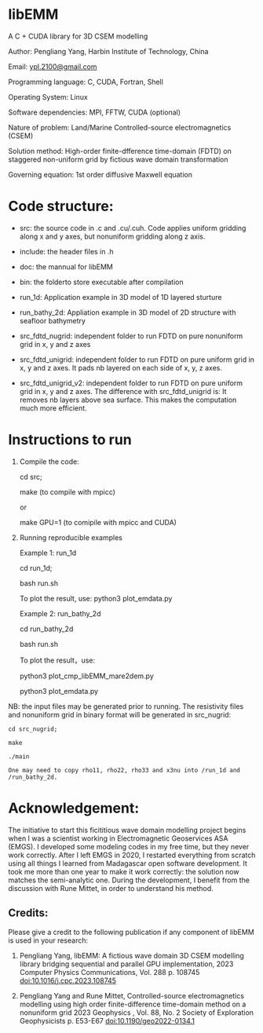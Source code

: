 # libEMM
A C + CUDA library for 3D CSEM modelling

Author: Pengliang Yang, Harbin Institute of Technology, China

Email: ypl.2100@gmail.com


Programming language: C, CUDA, Fortran, Shell

Operating System: Linux

Software dependencies: MPI, FFTW, CUDA (optional)

Nature of problem: Land/Marine Controlled-source electromagnetics (CSEM)

Solution method: High-order finite-dfference time-domain (FDTD) on staggered non-uniform grid by fictious wave domain transformation

Governing equation: 1st order diffusive Maxwell equation

Code structure:
===============

* src: the source code in .c and .cu/.cuh. Code applies uniform gridding along x and y axes, but nonuniform gridding along z axis.

* include: the header files in .h

* doc: the mannual for libEMM

* bin: the folderto store executable after compilation

* run_1d: Application example in 3D model of 1D layered sturture

* run_bathy_2d: Appliation example in 3D model of 2D structure with seafloor bathymetry

* src_fdtd_nugrid: independent folder to run FDTD on pure nonuniform grid in x, y and z axes

* src_fdtd_unigrid: independent folder to run FDTD on pure uniform grid in x, y and z axes.
  It pads nb layered on each side of x, y, z axes.
  
* src_fdtd_unigrid_v2: independent folder to run FDTD on pure uniform grid in x, y and z axes.
 The difference with src_fdtd_unigrid is: It removes nb layers above sea surface. This makes the computation much more efficient.

Instructions to run
===================

1. Compile the code:

   cd src;

   make (to compile with mpicc)

   or

   make GPU=1 (to comipile with mpicc and CUDA)

2. Running reproducible examples

    Example 1: run_1d

    cd run_1d;

    bash run.sh
    

    To plot the result, use:
    python3 plot_emdata.py
    
    Example 2: run_bathy_2d

    cd run_bathy_2d

    bash run.sh
    

    To plot the result，use:

    python3 plot_cmp_libEMM_mare2dem.py

    python3 plot_emdata.py
    
NB: the input files may be generated prior to running. The resistivity files and nonuniform grid in binary format will be generated in src_nugrid:

    cd src_nugrid;

    make
    
    ./main
    
    One may need to copy rho11, rho22, rho33 and x3nu into /run_1d and /run_bathy_2d.
    


Acknowledgement:
================
The initiative to start this ficititious wave domain modelling project begins when I was a scientist working in Electromagnetic Geoservices ASA (EMGS). I developed some modeling codes in my free time, but they never work correctly.  After I left EMGS in 2020, I restarted everything from scratch using all things I learned from Madagascar open software development. It took me more than one year to make it work correctly: the solution now matches the semi-analytic one. During the development, I benefit from the discussion with Rune Mittet, in order to understand his method.


## Credits:

Please give a credit to the following publication if any component of libEMM is used in your research:

1. Pengliang Yang, libEMM: A fictious wave domain 3D CSEM modelling library bridging sequential and parallel GPU implementation, 2023 Computer Physics Communications, Vol. 288 p. 108745 [doi:10.1016/j.cpc.2023.108745](https://doi.org/10.1016/j.cpc.2023.108745)

2. Pengliang Yang and Rune Mittet, Controlled-source electromagnetics modelling using high order finite-difference time-domain method on a nonuniform grid 2023 Geophysics , Vol. 88, No. 2 Society of Exploration Geophysicists p. E53-E67
[doi:10.1190/geo2022-0134.1](https://doi.org/10.1190/geo2022-0134.1)

